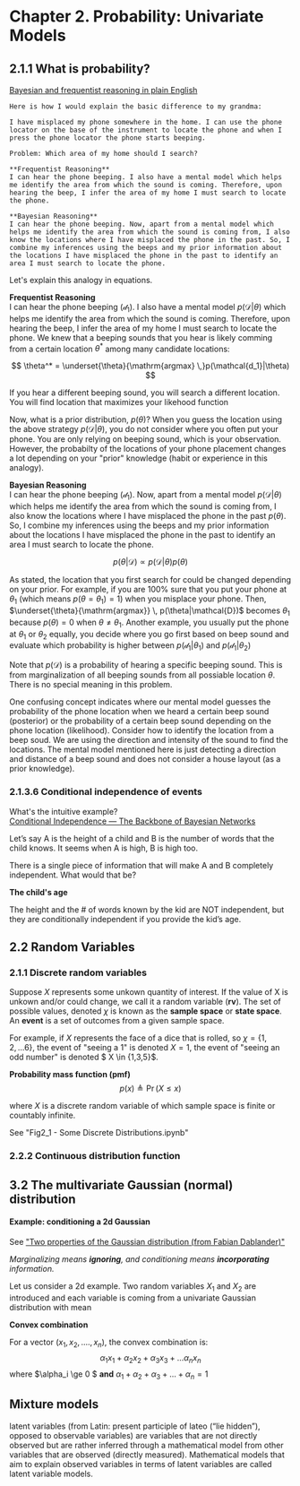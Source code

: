 <script src="https://cdn.mathjax.org/mathjax/latest/MathJax.js?config=TeX-AMS-MML_HTMLorMML"
  type="text/javascript">
</script>

# Chapter 2. Probability: Univariate Models  

## 2.1.1 What is probability? 

[Bayesian and frequentist reasoning in plain English](https://stats.stackexchange.com/questions/22/bayesian-and-frequentist-reasoning-in-plain-english)

```quote
Here is how I would explain the basic difference to my grandma:

I have misplaced my phone somewhere in the home. I can use the phone locator on the base of the instrument to locate the phone and when I press the phone locator the phone starts beeping.

Problem: Which area of my home should I search?

**Frequentist Reasoning**
I can hear the phone beeping. I also have a mental model which helps me identify the area from which the sound is coming. Therefore, upon hearing the beep, I infer the area of my home I must search to locate the phone.

**Bayesian Reasoning**
I can hear the phone beeping. Now, apart from a mental model which helps me identify the area from which the sound is coming from, I also know the locations where I have misplaced the phone in the past. So, I combine my inferences using the beeps and my prior information about the locations I have misplaced the phone in the past to identify an area I must search to locate the phone.
```


Let's explain this analogy in equations. 

**Frequentist Reasoning**  
I can hear the phone beeping ($\mathcal{d_1}$). I also have a mental model $p(\mathcal{D}|\theta)$ which helps me identify the area from which the sound is coming. Therefore, upon hearing the beep, I infer the area of my home I must search to locate the phone.  We knew that a beeping sounds that you hear is likely comming from a certain location $\theta^*$ among many candidate locations:

$$ \theta^* = \underset{\theta}{\mathrm{argmax} \,}p(\mathcal{d_1}|\theta) $$

If you hear a different beeping sound, you will search a different location. You will find location that maximizes your likehood function 

Now, what is a prior distribution, $p(\theta)$? When you guess the location using the above strategy $p(\mathcal{D}|\theta)$, you do not consider where you often put your phone. You are only relying on beeping sound, which is your observation. However, the probabilty of the locations of your phone placement changes a lot depending on your "prior" knowledge (habit or experience in this analogy). 

**Bayesian Reasoning**  
I can hear the phone beeping ($\mathcal{d_1}$). Now, apart from a mental model $p(\mathcal{D}|\theta)$ which helps me identify the area from which the sound is coming from, I also know the locations where I have misplaced the phone in the past $p(\theta)$. So, I combine my inferences using the beeps and my prior information about the locations I have misplaced the phone in the past to identify an area I must search to locate the phone.

$$ p(\theta|\mathcal{D}) \propto p(\mathcal{D}|\theta)p(\theta)$$

As stated, the location that you first search for could be changed depending on your prior. For example, if you are 100% sure that you put your phone at $\theta_1$ (which means $p(\theta = \theta_1) = 1$) when you misplace your phone. Then, $\underset{\theta}{\mathrm{argmax}} \, p(\theta|\mathcal{D})$ becomes $\theta_1$ because $p(\theta)=0$ when $\theta \neq \theta_1$. Another example, you usually put the phone at $\theta_1$  or $\theta_2$ equally, you decide where you go first based on beep sound and evaluate which probability is higher between $p(\mathcal{d_1}|\theta_1)$ and $p(\mathcal{d_1}|\theta_2)$


Note that $p(\mathcal{D})$ is a probability of hearing a specific beeping sound. This is from marginalization of all beeping sounds from all possiable location $\theta$. There is no special meaning in this problem. 

One confusing concept indicates where our mental model guesses the probability of the phone location when we heard a certain beep sound (posterior) or the probability of a certain beep sound depending on the phone location (likelihood). Consider how to identify the location from a beep soud. We are using the direction and intensity of the sound to find the locations. The mental model mentioned here is just detecting a direction and distance of a beep sound and does not consider a house layout (as a prior knowledge). 


### 2.1.3.6 Conditional independence of events

What's the intuitive example?   
[Conditional Independence — The Backbone of Bayesian Networks](https://towardsdatascience.com/conditional-independence-the-backbone-of-bayesian-networks-85710f1b35b)

<div class="boxed">

Let’s say A is the height of a child and B is the number of words that the child knows. It seems when A is high, B is high too.

There is a single piece of information that will make A and B completely independent. What would that be?

**The child's age**

The height and the # of words known by the kid are NOT independent, but they are conditionally independent if you provide the kid’s age.

</div>

## 2.2 Random Variables

### 2.1.1 Discrete random variables

Suppose $X$ represents some unkown quantity of interest. If the value of X is unkown and/or could change, we call it a random variable (**rv**). The set of possible values, denoted $\chi$ is known as the **sample space** or **state space**. An **event** is a set of outcomes from a given sample space. 

For example, if $X$ represents the face of a dice that is rolled, so $\chi = \{1,2, ... 6\}$, the event of "seeing a 1" is denoted $X = 1$, the event of "seeing an odd number" is denoted $ X \in \{1,3,5\}$. 

**Probability mass function (pmf)**
$$ p(x) \triangleq \Pr (X \leq x) $$

where $X$ is a discrete random variable of which sample space is finite or countably infinite. 

See "Fig2_1 - Some Discrete Distributions.ipynb"



### 2.2.2 Continuous distribution function


## 3.2 The multivariate Gaussian (normal) distribution

#### Example: conditioning a 2d Gaussian

See ["Two properties of the Gaussian distribution (from Fabian Dablander)"](https://fabiandablander.com/statistics/Two-Properties.html)

*Marginalizing means **ignoring**, and conditioning means **incorporating** information.*

Let us consider a 2d example. Two random variables $X_1$ and $X_2$ are introduced and each variable is coming from a univariate Gaussian distribution with mean 


**Convex combination**

For a vector ($x_1, x_2, ...., x_n$), the convex combination is:
$$ \alpha_1 x_1 + \alpha_2 x_2 + \alpha_3 x_3+ ... \alpha_n x_n $$ 
where  $\alpha_i \ge 0 $ **and** $\alpha_1+ \alpha_2+ \alpha_3+ ... +\alpha_n = 1$


## Mixture models

latent variables (from Latin: present participle of lateo (“lie hidden”), opposed to observable variables) are variables that are not directly observed but are rather inferred through a mathematical model from other variables that are observed (directly measured). Mathematical models that aim to explain observed variables in terms of latent variables are called latent variable models. 
